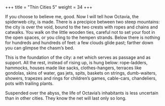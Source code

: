 +++
title = "Thin Cities 5"
weight = 34
+++

If you choose to believe me, good. Now I will tell how Octavia, the spiderweb city, is made. There is a precipice between two steep mountains: the city is over the void, bound to the two crests with ropes and chains and catwalks. You walk on the little wooden ties, careful not to set your foot in the open spaces, or you cling to the hempen strands. Below there is nothing for hundreds and hundreds of feet: a few clouds glide past; farther down you can glimpse the chasm’s bed.

This is the foundation of the city: a net which serves as passage and as support. All the rest, instead of rising up, is hung below: rope-ladders, hammocks, houses made like sacks, clothes-hangers, terraces like gondolas, skins of water, gas jets, spits, baskets on strings, dumb-waiters, showers, trapezes and rings for children’s games, cable-cars, chandeliers, pots with trailing plants.

Suspended over the abyss, the life of Octavia’s inhabitants is less uncertain than in other cities. They know the net will last only so long.